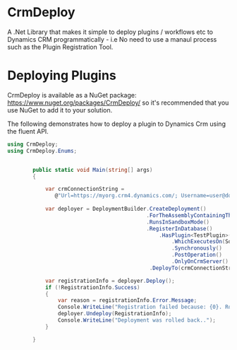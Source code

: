 CrmDeploy
=========

A .Net Library that makes it simple to deploy plugins / workflows etc to Dynamics CRM programmatically - i.e No need to use a manaul process such as the Plugin Registration Tool. 

# Deploying Plugins

CrmDeploy is available as a NuGet package: https://www.nuget.org/packages/CrmDeploy/ so it's recommended that you use NuGet to add it to your solution.

The following demonstrates how to deploy a plugin to Dynamics Crm using the fluent API.

```csharp
using CrmDeploy;
using CrmDeploy.Enums;


        public static void Main(string[] args)
        {

            var crmConnectionString =
               @"Url=https://myorg.crm4.dynamics.com/; Username=user@domain.onmicrosoft.com; Password=password; DeviceID=mydevice-dd9f6b7b2e6d; DevicePassword=password";
           
            var deployer = DeploymentBuilder.CreateDeployment()
                                            .ForTheAssemblyContainingThisPlugin<TestPlugin>("Test plugin assembly")
                                            .RunsInSandboxMode()
                                            .RegisterInDatabase()
                                                .HasPlugin<TestPlugin>()
                                                    .WhichExecutesOn(SdkMessageNames.Create, "contact")
                                                    .Synchronously()
                                                    .PostOperation()
                                                    .OnlyOnCrmServer()
                                             .DeployTo(crmConnectionString);

            var registrationInfo = deployer.Deploy();
            if (!RegistrationInfo.Success)
            {
                var reason = registrationInfo.Error.Message;
                Console.WriteLine("Registration failed because: {0}. Rolling deployment back.", reason);
                deployer.Undeploy(RegistrationInfo);
                Console.WriteLine("Deployment was rolled back..");
            }

        }

```
